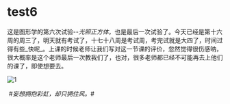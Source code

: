 # test6

​       这是图形学的第六次试验--*光照正方体*，也是最后一次试验了。今天已经是第十六周的周三了，明天就有考试了，十七十八周是考试周，考完试就是大四了，时间过得有些_快呢_。上课的时候老师让我们写对这一节课的评价，忽然觉得很伤感呐，很大概率是这个老师最后一次教我们了，也对，很多老师都已经不可能再去上他们的课了，即使想要去。

![1](E:\相册\1.jpg)

​                                                            #*妄想拥抱彩虹，却只拥住风。*#